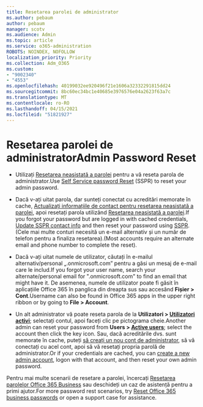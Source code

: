```yaml
---
title: Resetarea parolei de administrator
ms.author: pebaum
author: pebaum
manager: scotv
ms.audience: Admin
ms.topic: article
ms.service: o365-administration
ROBOTS: NOINDEX, NOFOLLOW
localization_priority: Priority
ms.collection: Adm_O365
ms.custom:
- "9002340"
- "4553"
ms.openlocfilehash: 40199032ee920496f21e1606a32332291815dd24
ms.sourcegitcommit: 8bc60ec34bc1e40685e3976576e04a2623f63a7c
ms.translationtype: MT
ms.contentlocale: ro-RO
ms.lasthandoff: 04/15/2021
ms.locfileid: "51821927"
---
```

# <a name="admin-password-reset"></a><span data-ttu-id="74092-102">Resetarea parolei de administrator</span><span class="sxs-lookup"><span data-stu-id="74092-102">Admin Password Reset</span></span>

- <span data-ttu-id="74092-103">Utilizați [Resetarea neasistată a parolei](https://passwordreset.microsoftonline.com/) pentru a vă reseta parola de administrator.</span><span class="sxs-lookup"><span data-stu-id="74092-103">Use [Self Service password Reset](https://passwordreset.microsoftonline.com/) (SSPR) to reset your admin password.</span></span>

- <span data-ttu-id="74092-104">Dacă v-ați uitat parola, dar sunteți conectat cu acreditări memorate în cache, [Actualizați informațiile de contact pentru resetarea neasistată a parolei](https://go.microsoft.com/fwlink/?linkid=849451), apoi resetați parola utilizând [Resetarea neasistată a parolei](https://passwordreset.microsoftonline.com/).</span><span class="sxs-lookup"><span data-stu-id="74092-104">If you forgot your password but are logged in with cached credentials, [Update SSPR contact info](https://go.microsoft.com/fwlink/?linkid=849451) and then reset your password using [SSPR](https://passwordreset.microsoftonline.com/).</span></span>  <span data-ttu-id="74092-105">(Cele mai multe conturi necesită un e-mail alternativ și un număr de telefon pentru a finaliza resetarea).</span><span class="sxs-lookup"><span data-stu-id="74092-105">(Most accounts require an alternate email and phone number to complete the reset).</span></span>

- <span data-ttu-id="74092-106">Dacă v-ați uitat numele de utilizator, căutați în e-mailul alternativ/personal „.onmicrosoft.com” pentru a găsi un mesaj de e-mail care le includ.</span><span class="sxs-lookup"><span data-stu-id="74092-106">If you forgot your user name, search your alternate/personal email for ".onmicrosoft.com" to find an email that might have it.</span></span>  <span data-ttu-id="74092-107">De asemenea, numele de utilizator poate fi găsit în aplicațiile Office 365 în panglica din dreapta sus sau accesând **Fișier > Cont**.</span><span class="sxs-lookup"><span data-stu-id="74092-107">Username can also be found in Office 365 apps in the upper right ribbon or by going to **File > Account**.</span></span>

- <span data-ttu-id="74092-108">Un alt administrator vă poate reseta parola de la **Utilizatori > [Utilizatori activi](https://portal.office.com/adminportal/home#/users)**; selectați contul, apoi faceți clic pe pictograma cheie.</span><span class="sxs-lookup"><span data-stu-id="74092-108">Another admin can reset your password from **Users > [Active users](https://portal.office.com/adminportal/home#/users)**; select the account then click the key icon.</span></span>  <span data-ttu-id="74092-109">Sau, dacă acreditările dvs. sunt memorate în cache, puteți [să creați un nou cont de administrator](https://portal.office.com/adminportal/home#/users), să vă conectați cu acel cont, apoi să vă resetați propria parolă de administrator.</span><span class="sxs-lookup"><span data-stu-id="74092-109">Or if your credentials are cached, you can [create a new admin account](https://portal.office.com/adminportal/home#/users), logon with that account, and then reset your own admin password.</span></span>

<span data-ttu-id="74092-110">Pentru mai multe scenarii de resetare a parolei, încercați [Resetarea parolelor Office 365 Business](https://docs.microsoft.com/microsoft-365/admin/add-users/reset-passwords) sau deschideți un caz de asistență pentru a primi ajutor.</span><span class="sxs-lookup"><span data-stu-id="74092-110">For more password rest scenarios, try [Reset Office 365 business passwords](https://docs.microsoft.com/microsoft-365/admin/add-users/reset-passwords) or open a support case for assistance.</span></span>
